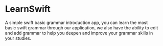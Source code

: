 # LearnSwift
A simple swift basic grammar introduction app, you can learn the most basic swift grammar through our application, we also have the ability to edit and add grammar to help you deepen and improve your grammar skills in your studies.
